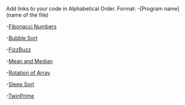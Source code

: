 Add links to your code in Alphabetical Order.
Format: -[Program name](name of the file)

-[Fibonacci Numbers](Fibonacci.cs)

-[Bubble Sort](BubbleSort.cs)

-[FizzBuzz](FizzBuzz.cs)

-[Mean and Median](MeanAndMedian.cs)

-[Rotation of Array](RotationOfArray.cs)

-[Sleep Sort](SleepSort.cs)

-[TwinPrime](TwinPrime.cs)






